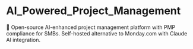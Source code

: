 # AI_Powered_Project_Management
🤖 Open-source AI-enhanced project management platform with PMP compliance for SMBs. Self-hosted alternative to Monday.com with Claude AI integration.
